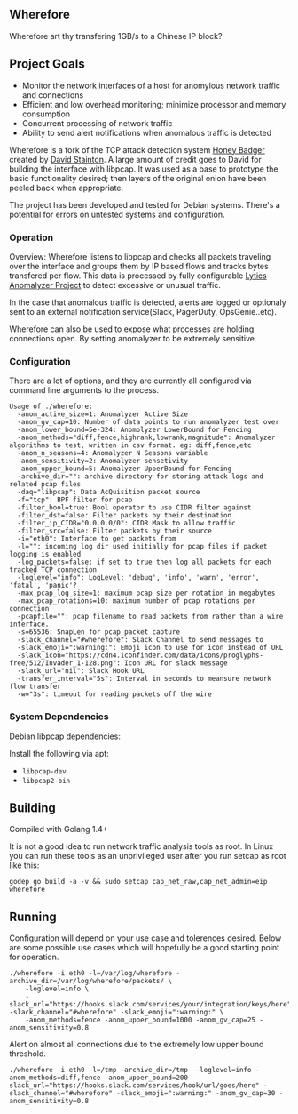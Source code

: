 
Wherefore
---------

Wherefore art thy transfering 1GB/s to a Chinese IP block?

## Project Goals

* Monitor the network interfaces of a host for anomylous network traffic and connections
* Efficient and low overhead monitoring; minimize processor and memory consumption 
* Concurrent processing of network traffic
* Ability to send alert notifications when anomalous traffic is detected

Wherefore is a fork of the TCP attack detection system [Honey Badger](https://github.com/david415/HoneyBadger) created by [David Stainton](https://github.com/david415). A large amount of credit goes to David for building the interface with libpcap. It was used as a base to prototype the basic functionality desired; then layers of the original onion have been peeled back when appropriate. 

The project has been developed and tested for Debian systems. There's a potential for errors on untested systems and configuration.

 
### Operation

Overview: Wherefore listens to libpcap and checks all packets traveling over the interface and groups them by IP based flows and tracks bytes transfered per flow. This data is processed by fully configurable [Lytics Anomalyzer Project](https://github.com/lytics/anomalyzer) to detect excessive or unusual traffic. 

In the case that anomalous traffic is detected, alerts are logged or optionaly sent to an external notification service(Slack, PagerDuty, OpsGenie..etc).

Wherefore can also be used to expose what processes are holding connections open. By setting anomalyzer to be extremely sensitive.


### Configuration

There are a lot of options, and they are currently all configured via command line arguments to the process.


```
Usage of ./wherefore:
  -anom_active_size=1: Anomalyzer Active Size
  -anom_gv_cap=10: Number of data points to run anomalyzer test over
  -anom_lower_bound=5e-324: Anomolyzer LowerBound for Fencing
  -anom_methods="diff,fence,highrank,lowrank,magnitude": Anomalyzer algorithms to test, written in csv format. eg: diff,fence,etc
  -anom_n_seasons=4: Anomalyzer N Seasons variable
  -anom_sensitivity=2: Anomalyzer sensetivity
  -anom_upper_bound=5: Anomalyzer UpperBound for Fencing
  -archive_dir="": archive directory for storing attack logs and related pcap files
  -daq="libpcap": Data AcQuisition packet source
  -f="tcp": BPF filter for pcap
  -filter_bool=true: Bool operator to use CIDR filter against
  -filter_dst=false: Filter packets by their destination
  -filter_ip_CIDR="0.0.0.0/0": CIDR Mask to allow traffic
  -filter_src=false: Filter packets by their source
  -i="eth0": Interface to get packets from
  -l="": incoming log dir used initially for pcap files if packet logging is enabled
  -log_packets=false: if set to true then log all packets for each tracked TCP connection
  -loglevel="info": LogLevel: 'debug', 'info', 'warn', 'error', 'fatal', 'panic'?
  -max_pcap_log_size=1: maximum pcap size per rotation in megabytes
  -max_pcap_rotations=10: maximum number of pcap rotations per connection
  -pcapfile="": pcap filename to read packets from rather than a wire interface.
  -s=65536: SnapLen for pcap packet capture
  -slack_channel="#wherefore": Slack Channel to send messages to
  -slack_emoji=":warning:": Emoji icon to use for icon instead of URL
  -slack_icon="https://cdn4.iconfinder.com/data/icons/proglyphs-free/512/Invader_1-128.png": Icon URL for slack message
  -slack_url="nil": Slack Hook URL
  -transfer_interval="5s": Interval in seconds to meansure network flow transfer
  -w="3s": timeout for reading packets off the wire
```

### System Dependencies

Debian libpcap dependencies:

Install the following via apt:

* `libpcap-dev`
* `libpcap2-bin`

## Building

Compiled with Golang 1.4+

It is not a good idea to run network traffic analysis tools as root. In Linux you can run these tools as an unprivileged user after you run setcap as root like this:
```
godep go build -a -v && sudo setcap cap_net_raw,cap_net_admin=eip wherefore
```

## Running

Configuration will depend on your use case and tolerences desired. Below are some possible use cases which will hopefully be a good starting point for operation.

```
./wherefore -i eth0 -l=/var/log/wherefore -archive_dir=/var/log/wherefore/packets/ \
    -loglevel=info \
    -slack_url="https://hooks.slack.com/services/your/integration/keys/here" -slack_channel="#wherefore" -slack_emoji=":warning:" \
    -anom_methods=fence -anom_upper_bound=1000 -anom_gv_cap=25 -anom_sensitivity=0.8
```

Alert on almost all connections due to the extremely low upper bound threshold.
```
./wherefore -i eth0 -l=/tmp -archive_dir=/tmp  -loglevel=info -anom_methods=diff,fence -anom_upper_bound=200 -slack_url="https://hooks.slack.com/services/hook/url/goes/here" -slack_channel="#wherefore" -slack_emoji=":warning:" -anom_gv_cap=30 -anom_sensitivity=0.8 
```

